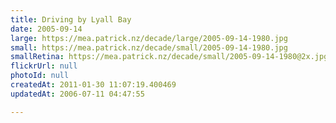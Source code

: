 ```yaml
---
title: Driving by Lyall Bay
date: 2005-09-14
large: https://mea.patrick.nz/decade/large/2005-09-14-1980.jpg
small: https://mea.patrick.nz/decade/small/2005-09-14-1980.jpg
smallRetina: https://mea.patrick.nz/decade/small/2005-09-14-1980@2x.jpg
flickrUrl: null
photoId: null
createdAt: 2011-01-30 11:07:19.400469
updatedAt: 2006-07-11 04:47:55

---
```


